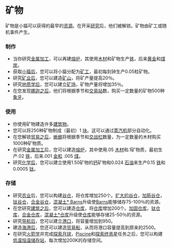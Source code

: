# 矿物

  <p>矿物是小猫可以获得的最早的<a href="?file=003-资源大全/005-资源介绍">资源</a>。在开采<a href="#Technologies">研究</a>后，他们被解锁。矿物由矿工或随机事件产生。</p>

### 制作

   <ul>
    <li>当你研究<a href="#Technologies#Metal_working">金属加工</a>，可以再建<a href="?file=001-猫咪百科/01-建筑物/06-工业建筑#熔炉">熔炉</a>，其使用<a href="?file=003-资源大全/02-木材">木材</a>和矿物生产<a href="#iron">铁</a>，后来<a href="#Gold">黄金</a>和<a href="?file=003-资源大全/04-煤">煤炭</a>。</li>
    <li>获取<a href="?file=003-资源大全/18-小猫">小猫后</a>，您可以将小猫分配为<a href="#Jobs#Miner">矿工</a>，最初每刻钟生产0.05粒矿物。</li>
    <li>研究<a href="#Technologies#Mining">矿业后</a>，您可以建造<a href="#Buildings#Mine">矿山</a>，将矿产量提高20％。</li>
    <li>研究<a href="#Technologies#Geology">地质学后</a>，您可以建立<a href="#Buildings#Quarry">矿场</a>，矿物产量将增加35％。</li>
    <li>在您发现<a href="?file=001-猫咪百科/05-贸易">娜迦之后</a>，他们将根据季节和<a href="?file=001-猫咪百科/01-建筑物/08-其它建筑#交易站">交易站</a>数，购买一定数量的矿物500种<a href="#ivory">象牙</a>。<a href="#Buildings#Tradepost"></a></li>
   </ul>

### 使用

   <ul>
    <li>你使用矿物建造许多<a href="#Buildings">建筑物</a>。</li>
    <li>您可以将250种矿物制成（最初）1 <a href="#slab">块</a>。这可以通过<a href="#Buildings#Steamworks">蒸汽机</a>部分自动化。</li>
    <li>在您解锁<a href="?file=001-猫咪百科/05-贸易">贸易之后</a>，<a href="?file=001-猫咪百科/05-贸易">蜥蜴</a>将根据季节和<a href="#Buildings#Tradepost">交战栏</a>数量，为一定数量的木材购买1000种矿物质。</li>
    <li>在研究<a href="#Technologies#Metal_working">金属加工</a>后，您可以建造<a href="?file=001-猫咪百科/01-建筑物/06-工业建筑#熔炉">熔炉</a>，其中使用.05 <a href="#wood">木材</a>和.1矿物质，最初生产.02 <a href="#iron">铁</a>，后来.001 <a href="#Gold">金和</a> .005 <a href="?file=003-资源大全/04-煤">煤</a>。</li>
    <li>研究<a href="#Technologies#Chemistry">化学后</a>，您可以建立使用1.50矿物的<a href="#Buildings#Calciner">钙</a>矿物和0.024 <a href="#oil">石油</a>来生产0.15 <a href="#iron">铁</a>和0.0005 <a href="#titanium">钛</a>。</li>
   </ul>


### 存储

   <ul>
    <li>研究<a href="?file=001-猫咪百科/03-科技/01-科技#农业">农业</a>后，您可以构建<a href="#Buildings#Barn">谷仓</a>，将仓库增加250个。<a href="#workshop#Expanded_Barns">扩大的谷仓</a>，<a href="#workshop#Reinforced_Barns">加筋谷仓</a>，<a href="#workshop#Titanium_Barns">钛谷仓</a>，<a href="#workshop#Alloy_Barns">合金谷仓</a>，<a href="#workshop#Concrete_Barns">混凝土* Barns</a>升级使<a href="#Buildings#Barn">Barns</a>能够储存75-100％的资源。</li>
    <li>在您研究<a href="#Technologies#Construction">建筑之后</a>，您可以建造<a href="#Buildings#Warehouse">仓库</a>，将<a href="#Buildings#Warehouse">仓库</a>增加200个。<a href="#workshop#Reinforced_Warehouses">加固仓库</a>，<a href="#workshop#Titanium_Warehouses">钛仓库</a>，<a href="#workshop#Alloy_Warehouses">合金仓库</a>，<a href="#workshop#Concrete_Warehouses">混凝土*仓库</a>升级使<a href="#Buildings#Warehouses">仓库</a>能够存储25-50％的资源。</li>
    <li>研究<a href="#Technologies#Navigation">导航后</a>，您可以建立<a href="#Buildings#Harbor">港口</a>，将容量增加到950。 </li>
    <li>建造<a href="#Buildings#Harbor">海港后</a>，您还可以建造<a href="?file=003-资源大全/26-贸易船">贸易船</a>，从而将港口容量提高到原来的2500。</li>
    <li>在研究<a href="?file=001-猫咪百科/03-科技/01-科技#火箭学">火箭学</a>并完成<a href="?file=001-猫咪百科/07-空间/04-月球">探索月球</a>，<a href="?file=001-猫咪百科/07-空间/01-地面控制#探索碧池星">Piscine</a>和<a href="?file=001-猫咪百科/07-空间/01-地面控制#探索终焉星">探索终焉星</a>任务之后，您可以构建<a href="?file=001-猫咪百科/07-空间/08-终焉星#低温恒温储存站">低温恒温储存站</a>，每次增加200K的存储空间。</li>
   </ul>
